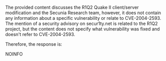 The provided content discusses the R1Q2 Quake II client/server modification and the Secunia Research team, however, it does not contain any information about a specific vulnerability or relate to CVE-2004-2593. The mention of a security advisory on secur1ty.net is related to the R1Q2 project, but the content does not specify what vulnerability was fixed and doesn't refer to CVE-2004-2593.

Therefore, the response is:

NOINFO
